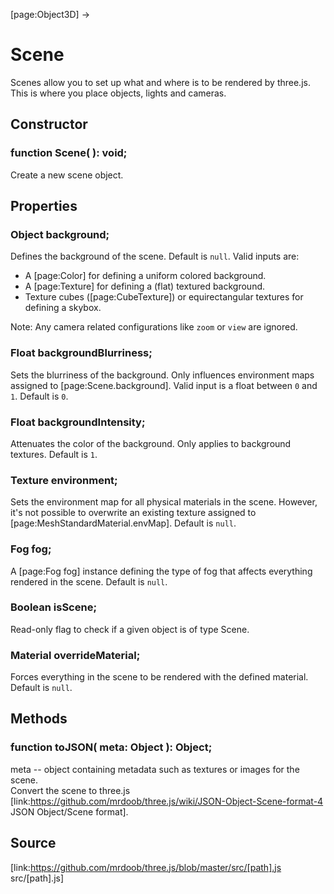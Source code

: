 [page:Object3D] →

# Scene

Scenes allow you to set up what and where is to be rendered by three.js. This
is where you place objects, lights and cameras.

## Constructor

###  function Scene( ): void;

Create a new scene object.

## Properties

###  Object background;

Defines the background of the scene. Default is `null`. Valid inputs are:

  * A [page:Color] for defining a uniform colored background.
  * A [page:Texture] for defining a (flat) textured background.
  * Texture cubes ([page:CubeTexture]) or equirectangular textures for defining a skybox.

Note: Any camera related configurations like `zoom` or `view` are ignored.

###  Float backgroundBlurriness;

Sets the blurriness of the background. Only influences environment maps
assigned to [page:Scene.background]. Valid input is a float between `0` and
`1`. Default is `0`.

###  Float backgroundIntensity;

Attenuates the color of the background. Only applies to background textures.
Default is `1`.

###  Texture environment;

Sets the environment map for all physical materials in the scene. However,
it's not possible to overwrite an existing texture assigned to
[page:MeshStandardMaterial.envMap]. Default is `null`.

###  Fog fog;

A [page:Fog fog] instance defining the type of fog that affects everything
rendered in the scene. Default is `null`.

###  Boolean isScene;

Read-only flag to check if a given object is of type Scene.

###  Material overrideMaterial;

Forces everything in the scene to be rendered with the defined material.
Default is `null`.

## Methods

###  function toJSON( meta: Object ): Object;

meta -- object containing metadata such as textures or images for the scene.  
Convert the scene to three.js
[link:https://github.com/mrdoob/three.js/wiki/JSON-Object-Scene-format-4 JSON
Object/Scene format].

## Source

[link:https://github.com/mrdoob/three.js/blob/master/src/[path].js
src/[path].js]

